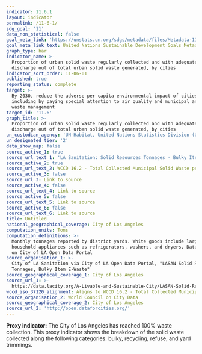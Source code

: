 ```yaml
---
indicator: 11.6.1
layout: indicator
permalink: /11-6-1/
sdg_goal: '11'
data_non_statistical: false
goal_meta_link: 'https://unstats.un.org/sdgs/metadata/files/Metadata-11-06-01.pdf'
goal_meta_link_text: United Nations Sustainable Development Goals Metadata (pdf 2066kB)
graph_type: bar
indicator_name: >-
  Proportion of urban solid waste regularly collected and with adequate final
  discharge out of total urban solid waste generated, by cities
indicator_sort_order: 11-06-01
published: true
reporting_status: complete
target: >-
  By 2030, reduce the adverse per capita environmental impact of cities,
  including by paying special attention to air quality and municipal and other
  waste management
target_id: '11.6'
graph_title: >-
  Proportion of urban solid waste regularly collected and with adequate final
  discharge out of total urban solid waste generated, by cities
un_custodian_agency: 'UN-Habitat, United Nations Statistics Division (UNSD)'
un_designated_tier: '2'
data_show_map: false
source_active_1: true
source_url_text_1: 'LA Sanitation: Solid Resources Tonnages - Bulky Item, E-Waste'
source_active_2: true
source_url_text_2: WCCD 16.2 - Total Collected Municipal Solid Waste per Capita
source_active_3: false
source_url_3: Link to source
source_active_4: false
source_url_text_4: Link to source
source_active_5: false
source_url_text_5: Link to source
source_active_6: false
source_url_text_6: Link to source
title: Untitled
national_geographical_coverage: City of Los Angeles
computation_units: Tons
computation_definitions: >-
  Monthly tonnages reported by district yards. White goods include large
  household appliances such as refrigerators, washers, and dryers. Data reported
  on City of LA Open Data Portal
source_organisation_1: >-
  City of LA Sanitation via City of LA Open Data Portal, "LASAN Solid Resources
  Tonnages, Bulky Item E-Waste"
source_geographical_coverage_1: City of Los Angeles
source_url_1: >-
  https://data.lacity.org/A-Livable-and-Sustainable-City/LASAN-Solid-Resources-Tonnages-Bulky-Item-E-Waste-/qwh3-ax8z/data
wccd_iso_37120_alignment: Aligns to WCCD 16.2 - Total Collected Municipal Solid Waste per Capita
source_organisation_2: World Council on City Data
source_geographical_coverage_2: City of Los Angeles
source_url_2: 'http://open.dataforcities.org/'
---
```

**Proxy indicator:**
The City of Los Angeles has reached 100% waste collection. This proxy indicator shows the breakdown of the solid waste collected along the following categories: bulky, recycling, refuse, and yard trimmings.
